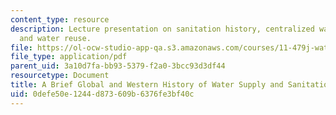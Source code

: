 ```yaml
---
content_type: resource
description: Lecture presentation on sanitation history, centralized wastewater treatment,
  and water reuse.
file: https://ol-ocw-studio-app-qa.s3.amazonaws.com/courses/11-479j-water-and-sanitation-infrastructure-in-developing-countries-spring-2007/0defe50e1244d873609b6376fe3bf40c_lect10.pdf
file_type: application/pdf
parent_uid: 3a10d7fa-bb93-5379-f2a0-3bcc93d3df44
resourcetype: Document
title: A Brief Global and Western History of Water Supply and Sanitation
uid: 0defe50e-1244-d873-609b-6376fe3bf40c
---
```

